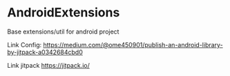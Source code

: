 # AndroidExtensions
Base extensions/util for android project


Link Config:
https://medium.com/@ome450901/publish-an-android-library-by-jitpack-a0342684cbd0

Link jitpack
https://jitpack.io/